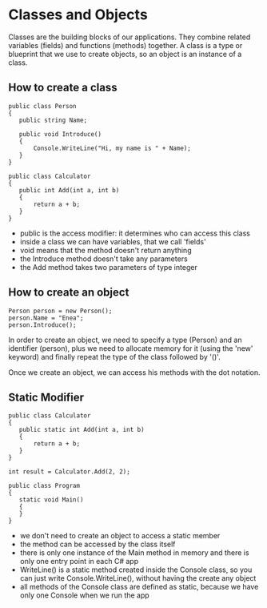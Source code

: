 # Classes and Objects

Classes are the building blocks of our applications. 
They combine related variables (fields) and functions (methods) together.
A class is a type or blueprint that we use to create objects, so an object is an instance of a class.


## How to create a class
 ```
 public class Person 
{
    public string Name;

    public void Introduce()
    {
        Console.WriteLine("Hi, my name is " + Name);
    }
}
 ```


 ```
 public class Calculator
{
    public int Add(int a, int b)
    {
        return a + b;
    }
}
 ```

- public is the access modifier: it determines who can access this class
- inside a class we can have variables, that we call 'fields'
- void means that the method doesn't return anything
- the Introduce method doesn't take any parameters
- the Add method takes two parameters of type integer


## How to create an object
 ```
Person person = new Person();
person.Name = "Enea";
person.Introduce();
 ```

In order to create an object, we need to specify a type (Person) and an identifier (person),
plus we need to allocate memory for it (using the 'new' keyword) and finally repeat the type of the class followed by '()'.

Once we create an object, we can access his methods with the dot notation.



## Static Modifier
 ```
 public class Calculator
{
    public static int Add(int a, int b)
    {
        return a + b;
    }
}

int result = Calculator.Add(2, 2);
 ```


 ```
public class Program
{
    static void Main()
    {        
    }
}
 ```

- we don't need to create an object to access a static member
- the method can be accessed by the class itself
- there is only one instance of the Main method in memory and there is only one entry point in each C# app
- WriteLine() is a static method created inside the Console class, so you can just write Console.WriteLine(),
  without having the create any object
- all methods of the Console class are defined as static, because we have only one Console when we run the app